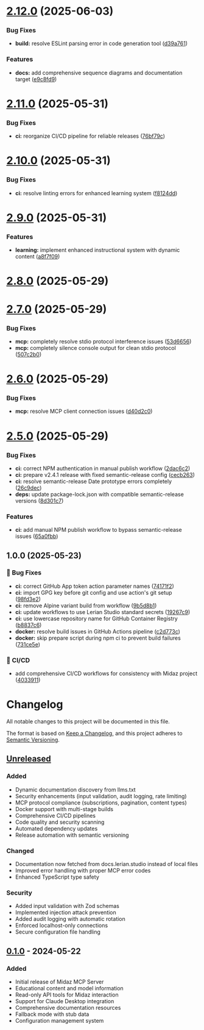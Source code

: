 # [2.12.0](https://github.com/lerianstudio/midaz-mcp-server/compare/v2.11.0...v2.12.0) (2025-06-03)


### Bug Fixes

* **build:** resolve ESLint parsing error in code generation tool ([d39a761](https://github.com/lerianstudio/midaz-mcp-server/commit/d39a76119812136d555c4a1a6587e89362b6a86a))


### Features

* **docs:** add comprehensive sequence diagrams and documentation target ([e9c8fd9](https://github.com/lerianstudio/midaz-mcp-server/commit/e9c8fd91b88ff3a64ca39f8373be2f5e01be4b84))

# [2.11.0](https://github.com/lerianstudio/midaz-mcp-server/compare/v2.10.0...v2.11.0) (2025-05-31)


### Bug Fixes

* **ci:** reorganize CI/CD pipeline for reliable releases ([76bf79c](https://github.com/lerianstudio/midaz-mcp-server/commit/76bf79ccb0078d9a1f6b43cff7eb0a45acce9c3f))

# [2.10.0](https://github.com/lerianstudio/midaz-mcp-server/compare/v2.9.0...v2.10.0) (2025-05-31)


### Bug Fixes

* **ci:** resolve linting errors for enhanced learning system ([f8124dd](https://github.com/lerianstudio/midaz-mcp-server/commit/f8124dd547bbad4fa3448ef672d9c5d7c1904c8f))

# [2.9.0](https://github.com/lerianstudio/midaz-mcp-server/compare/v2.8.0...v2.9.0) (2025-05-31)


### Features

* **learning:** implement enhanced instructional system with dynamic content ([a8f7f09](https://github.com/lerianstudio/midaz-mcp-server/commit/a8f7f09238a660f60652c74c751346c9e48e124a))

# [2.8.0](https://github.com/lerianstudio/midaz-mcp-server/compare/v2.7.0...v2.8.0) (2025-05-29)

# [2.7.0](https://github.com/lerianstudio/midaz-mcp-server/compare/v2.6.0...v2.7.0) (2025-05-29)


### Bug Fixes

* **mcp:** completely resolve stdio protocol interference issues ([53d6656](https://github.com/lerianstudio/midaz-mcp-server/commit/53d665686ec19e11f6ec89aca43bf16d280b7b59))
* **mcp:** completely silence console output for clean stdio protocol ([507c2b0](https://github.com/lerianstudio/midaz-mcp-server/commit/507c2b02b529226332a15f70d4dbcf82ca442815))

# [2.6.0](https://github.com/lerianstudio/midaz-mcp-server/compare/v2.5.0...v2.6.0) (2025-05-29)


### Bug Fixes

* **mcp:** resolve MCP client connection issues ([d40d2c0](https://github.com/lerianstudio/midaz-mcp-server/commit/d40d2c02dfb26a5cfc0b0f78dd977c69df269c9b))

# [2.5.0](https://github.com/lerianstudio/midaz-mcp-server/compare/v2.4.1...v2.5.0) (2025-05-29)


### Bug Fixes

* **ci:** correct NPM authentication in manual publish workflow ([2dac6c2](https://github.com/lerianstudio/midaz-mcp-server/commit/2dac6c2ecc43d4dbc1c142ef1d7ff6c007c19f20))
* **ci:** prepare v2.4.1 release with fixed semantic-release config ([cecb263](https://github.com/lerianstudio/midaz-mcp-server/commit/cecb2638ff040d80425b024c3e56f2109a12152b))
* **ci:** resolve semantic-release Date prototype errors completely ([26c9dec](https://github.com/lerianstudio/midaz-mcp-server/commit/26c9dec36bec82e5a7b75d860c853c4bcef0e229))
* **deps:** update package-lock.json with compatible semantic-release versions ([8d301c7](https://github.com/lerianstudio/midaz-mcp-server/commit/8d301c7e59e4f42b74975a69b53f310a2a55a90a))


### Features

* **ci:** add manual NPM publish workflow to bypass semantic-release issues ([65a0fbb](https://github.com/lerianstudio/midaz-mcp-server/commit/65a0fbb6a2f6cdce5740a3f9e2d55e7b966a2318))

## 1.0.0 (2025-05-23)


### 🐛 Bug Fixes

* **ci:** correct GitHub App token action parameter names ([74171f2](https://github.com/lerianstudio/midaz-mcp-server/commit/74171f2436094e9986021f4a393885a4a19b0aa5))
* **ci:** import GPG key before git config and use action's git setup ([98fd3e2](https://github.com/lerianstudio/midaz-mcp-server/commit/98fd3e23f3148b8b5d9bba9f1e391eb7edef4183))
* **ci:** remove Alpine variant build from workflow ([9b5d8b1](https://github.com/lerianstudio/midaz-mcp-server/commit/9b5d8b1f1df81d18ccc4707bb9d5af4106acea46))
* **ci:** update workflows to use Lerian Studio standard secrets ([19267c9](https://github.com/lerianstudio/midaz-mcp-server/commit/19267c9243c971621b26ad6a2d029277efbdd92a))
* **ci:** use lowercase repository name for GitHub Container Registry ([b8837c6](https://github.com/lerianstudio/midaz-mcp-server/commit/b8837c641be9cb5fe58a5b06ac58e59646319422))
* **docker:** resolve build issues in GitHub Actions pipeline ([c2d773c](https://github.com/lerianstudio/midaz-mcp-server/commit/c2d773cd30b69e74903039507016e5394df9a73e))
* **docker:** skip prepare script during npm ci to prevent build failures ([731ce5e](https://github.com/lerianstudio/midaz-mcp-server/commit/731ce5ed5979a02786540f14bbbfb1bc65375a74))


### 👷 CI/CD

* add comprehensive CI/CD workflows for consistency with Midaz project ([4033911](https://github.com/lerianstudio/midaz-mcp-server/commit/40339118c170b8746e9462a95010e202737b56ee))

# Changelog

All notable changes to this project will be documented in this file.

The format is based on [Keep a Changelog](https://keepachangelog.com/en/1.0.0/),
and this project adheres to [Semantic Versioning](https://semver.org/spec/v2.0.0.html).

## [Unreleased]

### Added
- Dynamic documentation discovery from llms.txt
- Security enhancements (input validation, audit logging, rate limiting)
- MCP protocol compliance (subscriptions, pagination, content types)
- Docker support with multi-stage builds
- Comprehensive CI/CD pipelines
- Code quality and security scanning
- Automated dependency updates
- Release automation with semantic versioning

### Changed
- Documentation now fetched from docs.lerian.studio instead of local files
- Improved error handling with proper MCP error codes
- Enhanced TypeScript type safety

### Security
- Added input validation with Zod schemas
- Implemented injection attack prevention
- Added audit logging with automatic rotation
- Enforced localhost-only connections
- Secure configuration file handling

## [0.1.0] - 2024-05-22

### Added
- Initial release of Midaz MCP Server
- Educational content and model information
- Read-only API tools for Midaz interaction
- Support for Claude Desktop integration
- Comprehensive documentation resources
- Fallback mode with stub data
- Configuration management system

[Unreleased]: https://github.com/lerianstudio/midaz-mcp-server/compare/v0.1.0...HEAD
[0.1.0]: https://github.com/lerianstudio/midaz-mcp-server/releases/tag/v0.1.0
